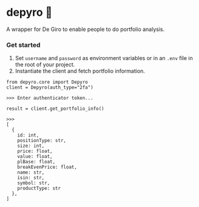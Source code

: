 # depyro :money_with_wings:
A wrapper for De Giro to enable people to do portfolio analysis.

### Get started
1. Set `username` and `password` as environment variables or in an `.env` file in the root of your project.
2. Instantiate the client and fetch portfolio information.

```
from depyro.core import Depyro
client = Depyro(auth_type="2fa")

>>> Enter authenticator token...

result = client.get_portfolio_info()

>>>
[
  {
    id: int,
    positionType: str,
    size: int,
    price: float,
    value: float,
    plBase: float,
    breakEvenPrice: float,
    name: str,
    isin: str,
    symbol: str,
    productType: str
  },
]
```
